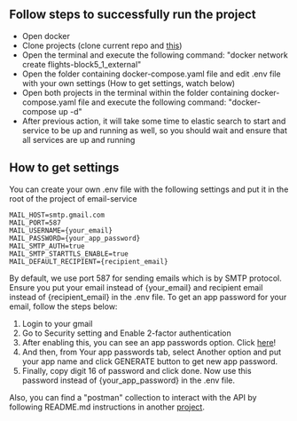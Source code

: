 ## Follow steps to successfully run the project

- Open docker
- Clone projects (clone current repo and [this](https://github.com/NurePyrohAndrii/profITsoft-block2))
- Open the terminal and execute the following command: "docker network create flights-block5_1_external"
- Open the folder containing docker-compose.yaml file and edit .env file with your own settings (How to get settings,
  watch below)
- Open both projects in the terminal within the folder containing docker-compose.yaml file and execute the following
  command: "docker-compose up -d"
- After previous action, it will take some time to elastic search to start and service to be up and running as well, so
  you should wait and ensure that all services are up and running

## How to get settings

You can create your own .env file with the following settings and put it in the root of the project of
email-service

```properties
MAIL_HOST=smtp.gmail.com
MAIL_PORT=587
MAIL_USERNAME={your_email}
MAIL_PASSWORD={your_app_password}
MAIL_SMTP_AUTH=true
MAIL_SMTP_STARTTLS_ENABLE=true
MAIL_DEFAULT_RECIPIENT={recipient_email}
```

By default, we use port 587 for sending emails which is by SMTP protocol.  
Ensure you put your email instead of {your_email} and recipient email instead of {recipient_email} in the .env file.
To get an app password for your email, follow the steps below:

1. Login to your gmail
2. Go to Security setting and Enable 2-factor authentication
3. After enabling this, you can see an app passwords option. Click [here](https://myaccount.google.com/apppasswords)!
4. And then, from Your app passwords tab, select Another option and put your app name and click GENERATE button to get new app password.
5. Finally, copy digit 16 of password and click done.
   Now use this password instead of {your_app_password} in the .env file.

Also,
you can find a "postman" collection
to interact with the API
by following README.md instructions in another [project](https://github.com/NurePyrohAndrii/profITsoft-block2).